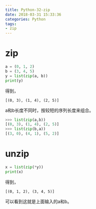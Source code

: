```yaml
---
title: Python-32-zip
date: 2018-03-31 15:33:36
categories: Python
tags:
- zip
---
```


# zip

```python
a = (0, 1, 2)
b = (3, 4, 5)
y = list(zip(a, b))
print(y)
```

得到，

```
[(0, 3), (1, 4), (2, 5)]
```

a和b长度不同时，按较短的序列长度来组合。

```python
>>> list(zip(a,b))
[(0, 3), (1, 4), (2, 5)]
>>> list(zip(b,a))
[(3, 0), (4, 1), (5, 2)]
```

# unzip

```python
x = list(zip(*y))
print(x)
```

得到，

```
[(0, 1, 2), (3, 4, 5)]
```

可以看到这就是上面输入的a和b。